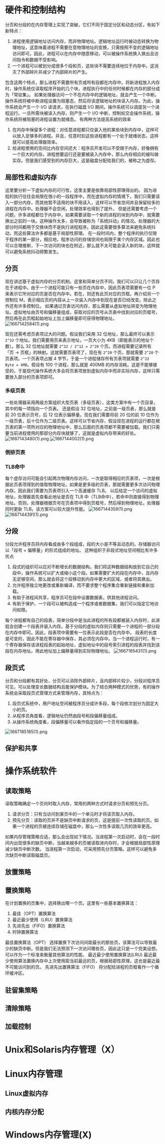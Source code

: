 # 硬件和控制结构
分页和分段的在内存管理上实现了突破，它们不同于固定分区和动态分区，有如下新特点：

1. 进程使用逻辑地址访问内存，而非物理地址。逻辑地址运行时被动态转换为物理地址，这意味着进程不需要在意物理地址的变换，只需按照不变的逻辑地址访问即可。因此，进程可以在内存中随意移动，可以被操作系统换入换出且访问指令和数据不受影响。
2. 一个进程可以被划分成很多个段和页，这些块不需要连续地位于内存中。这消灭了外部碎片并减少了内部碎片的产生。

包含这两个特点，那么进程不需要所有页或所有段都在内存中。将新进程放入内存时，操作系统仅读取程序开始的几个块，进程执行中的任何时候都在内存的部分成为「常驻集」。
如果处理器访问一个不在内存中的逻辑地址，就会产生一个中断。操作系统将被中断进程设置为阻塞态，然后将该逻辑地址的块读入内存。为此，操作系统会产生一个 I/O 读请求，在执行磁盘 I/O 期间，操作系统可以调度另一个进程运行。一旦所需块被读入内存，则产生一个 I/O 中断，控制权交会操作系统，操作系统将被阻塞的进程设置为就绪态。
有两种方法提高系统的效率

1. 在内存中保留多个进程：对任意进程都只仅装入他的某些块到内存中，这样可以放入足够多的进程。并且，任意时刻这些进程都有一个处于就绪状态，这样就可以提高处理器效率。
2. 给进程使用的空间比内存空间还大：程序员开发可以不受限于内存，好像拥有一个巨大的内存。进程想要运行还是要被装入内存中，那么内存相应的被叫做实存。但是我们感受到的内存巨大，这是磁盘分配给我们的，被称之为虚存。
## 局部性和虚拟内存
这里要分析一下虚拟内存的可行性，这里主要是依靠局部性原理得出的。
因为进程的执行往往会局限在很小的一段程序中，而在虚拟内存的情境下，我们只需要读入一部分内存，而其他暂不适用的块不用读入，这样可以节省空间并且保留较多的进程在内存中。处理器不会空闲，处理效率也得到了提升。
但是还需要考虑一个问题，许多进程都位于内存中，如果需要读取一个新的进程的块到内存中，就需要换出之前的一块。这种操作太多，会导致被称为「系统抖动」的情况。处理器的大部分时间都用于交换块而不是执行进程程序。因此这需要很多算法来避免系统抖动，而这些算法许多都是基于局部性原理。
在一段时间内，整个程序的执行仅限于程序的某一部分，相应地，程序访问的存储空间也局限于某个内存区域。因此也可以合理推断，下一次访问的块也在附近，那么就不太可能会读入新的块，这样就可以避免系统抖动频繁发生。
## 分页
现在讲述基于虚拟内存的分页机制。这里和简单分页不同，我们可以只让几个页存在于进程中。由于一个进程可能只有一些页在内存中，因此页表项需要有一位 P 来表示它所对应的页是否在内存中。若在，则还有此页对应的页框。再介绍另一个控制位 M，表示相应页的内容从上一次装入内存中到现在是否已经改变。除此之外还有许多控制位。
如果通过页表访问内存，那么需要从虚拟地址转变为物理地址。虚拟地址由页号和偏移量组成，获取对应的页号从页表中找到对应的页框号，然后再在此页框起始地址上加上偏移量即可获得物理地址。
![1667142584(1).png](https://cdn.nlark.com/yuque/0/2022/png/26752078/1667142590045-f1a70d23-68eb-4581-9ece-723c510d2e94.png#averageHue=%23e8e8e8&clientId=uaf43333f-0c18-4&crop=0&crop=0&crop=1&crop=1&from=paste&height=354&id=ua9d4fd1e&margin=%5Bobject%20Object%5D&name=1667142584%281%29.png&originHeight=442&originWidth=739&originalType=binary&ratio=1&rotation=0&showTitle=false&size=219319&status=done&style=none&taskId=u97fb2287-6101-4a55-90ef-f36ab70cdbc&title=&width=591.2)

现在还需考虑页表项过大的问题。假设我们采用 32 位地址，那么最终可以表示 `2^32` 个地址。我们需要用页来表示地址，一页大小为 4KB（即能表示的地址个数）。那么 32 位地址就需要 `2^32 / 2^12 = 2^20` 个页。而进程需要记录所有「页 -> 页框」的映射。这就需要页表项了，现在有 `2^20` 个页，那就需要 `2^20` 个页表项。一个页表项占据 4 字节，于是一个进程储存所有页表项就需要 `2^22 Byte = 4MB`。假设有 100 个进程，那么就是 400MB 的内存消耗。这是不能够接受的，于是现代操作系统大多会将页表项放到虚拟内存中而非实际内存，这样只需要放入部分的页表项即可。
### 多级页表
一些处理器采用两级方案组织大型页表（多级页表），这类方案中有一个页目录，其中的每一项指向一个页表。
还是假设 32 位地址，之前是一级页表，那么就是前 20 位表示页号，后 12 位表示偏移量。现在我们需要将前 20 位的前 10 位作为一级页表，后十位作为二级页表。这样可以节省内存，假设现在进程的运行都在根页表的第一项所对应的物理地址中，那么后面的页表项都不需要被加载。我们只需要当前进程使用的那部分内存块就够了，这就是虚拟内存带来的好处。
![1667143480(1).png](https://cdn.nlark.com/yuque/0/2022/png/26752078/1667143483467-31da9969-8d52-443a-9680-24814d47b1db.png#averageHue=%23e6e6e6&clientId=uaf43333f-0c18-4&crop=0&crop=0&crop=1&crop=1&from=paste&height=258&id=ucd7ba8dd&margin=%5Bobject%20Object%5D&name=1667143480%281%29.png&originHeight=323&originWidth=673&originalType=binary&ratio=1&rotation=0&showTitle=false&size=129615&status=done&style=none&taskId=u9d1b3512-4c1c-4e88-8a5b-77463d08c8a&title=&width=538.4)
![1667144002(1).png](https://cdn.nlark.com/yuque/0/2022/png/26752078/1667144007916-31db4dea-5719-4b0e-a1f4-a6f810efed70.png#averageHue=%23eaeaea&clientId=uaf43333f-0c18-4&crop=0&crop=0&crop=1&crop=1&from=paste&height=334&id=u52b361dc&margin=%5Bobject%20Object%5D&name=1667144002%281%29.png&originHeight=417&originWidth=775&originalType=binary&ratio=1&rotation=0&showTitle=false&size=230456&status=done&style=none&taskId=u4b851df6-a784-4080-b557-51e0ee1bef1&title=&width=620)
### 倒排页表
### TLB命中
每个虚存访问可能会引起两次物理内存访问，一次是取得相应的页表项，一次是根据此页表项得到的值取物理地址。如果是更多级的页表，那就需要更多次访问物理内存。因此我们需要为页表项引入一个高速缓存 TLB。
以后给定一个访问的虚拟地址，处理器首先查看此地址是否在 TLB 中（TLB命中），若命中则直接得到物理地址。否则，处理器根据页号在页表项中得到页框号，然后得到物理地址，处理器同时更新 TLB。该方案可以较大提升性能。
![1667144359(1).png](https://cdn.nlark.com/yuque/0/2022/png/26752078/1667144362492-f473618a-c4d1-4b8b-b75f-31a2edc8495f.png#averageHue=%23e3e3e3&clientId=uaf43333f-0c18-4&crop=0&crop=0&crop=1&crop=1&from=paste&height=342&id=u730e646c&margin=%5Bobject%20Object%5D&name=1667144359%281%29.png&originHeight=427&originWidth=723&originalType=binary&ratio=1&rotation=0&showTitle=false&size=242547&status=done&style=none&taskId=u8233b83b-4bd2-4ddb-a6df-e5a0551776a&title=&width=578.4)
![1667144391(1).png](https://cdn.nlark.com/yuque/0/2022/png/26752078/1667144396855-f2aac5ee-7a63-4a21-a913-797fc41e5591.png#averageHue=%23e3e3e3&clientId=uaf43333f-0c18-4&crop=0&crop=0&crop=1&crop=1&from=paste&height=504&id=ue785396b&margin=%5Bobject%20Object%5D&name=1667144391%281%29.png&originHeight=630&originWidth=628&originalType=binary&ratio=1&rotation=0&showTitle=false&size=281760&status=done&style=none&taskId=u6a96f7d4-7378-41fd-a20b-6f4dc09f779&title=&width=502.4)
## 分段
分段允许程序员将内存看成由多个段组成，段的大小是不等且动态的。存储器访问以「段号 + 偏移量」的形式组成的地址。
这种组织于非段式地址空间相比有许多优点

1. 段式的组织可以应对不断增长的数据结构，我们将这种数据结构放到它自己的段中，操作系统可以扩大或缩小这个段。如果需要扩大的段在内存中，且内存无足够空间，那么就会将这个段移动到内存中更大的区域，或者将其换出。
2. 允许程序独立地更改或重新编译，而不要求整个程序集合重新链接和重新加载。
3. 有助于进程间共享，程序员可在段中设置数据表，供其他进程访问。
4. 有助于保护，一个段可以被构造成一个程序或者数据集，我们可以指定它地访问权限。

每个进程都有自己的段表，简单分段中是当此进程的所有段都被装入内存时，此进程会创建一个段表并装入内存。基于分段的虚拟内存则只需要一个进程的一部分段在内存中即可。因此，段表项中需要有一位表示此段是否在内存中。
段表的长度是可变的，因此不能在寄存器中保存，其必须在内存中。当一个进程运行时，有一个寄存器保存该进程段表的起始地址，虚拟地址中的段号索引进程的段表并找到该段在内存地址。用此地址加上偏移量得到实际物理地址。
![1667185431(1).png](https://cdn.nlark.com/yuque/0/2022/png/26752078/1667185435413-e08e5940-7a7f-4c94-8822-cde6294f4dd5.png#averageHue=%23ebebeb&clientId=ue20ed92f-12ac-4&crop=0&crop=0&crop=1&crop=1&from=paste&height=366&id=u6f3d0db6&margin=%5Bobject%20Object%5D&name=1667185431%281%29.png&originHeight=457&originWidth=778&originalType=binary&ratio=1&rotation=0&showTitle=false&size=272159&status=done&style=none&taskId=uddb17926-5c84-47e3-b16c-23e2e5035f3&title=&width=622.4)
## 段页式
分页和分段都有其好处，分页可以消除外部碎片，且内部碎片较少。分段对程序员可见，可以处理变长数据结构且能保护模块。为了结合两种模式的优势，有的操作系统会采取段页式管理方式来管理内存，其特点为：

1. 段页式系统中，用户地址空间被程序员分成许多段，每个段依次划分为固定大小的页。
2. 从程序员角度看，逻辑地址仍然由段号和段偏移量组成。
3. 从操作系统角度看，段偏移量可以看作指定段的一个页号和偏移量。

![1667185185(1).png](https://cdn.nlark.com/yuque/0/2022/png/26752078/1667185189250-7dd399fa-a5c7-4aa6-90b0-8efeaf48e16c.png#averageHue=%23ececec&clientId=ue20ed92f-12ac-4&crop=0&crop=0&crop=1&crop=1&from=paste&height=377&id=FMnGY&margin=%5Bobject%20Object%5D&name=1667185185%281%29.png&originHeight=471&originWidth=806&originalType=binary&ratio=1&rotation=0&showTitle=false&size=288587&status=done&style=none&taskId=u3c7a1f4d-f3b4-488f-a52c-5ce66078851&title=&width=644.8)



## 保护和共享
# 操作系统软件
## 读取策略
读取策略确定一个页何时取入内存，常用的两种方式时请求分页和预先分页。

1. 请求分页：只有当访问到某页中的一个单元时才将该页取入内存。
2. 预先分页：读取的页并不是缺页中断请求的页，这是提前一次性读取的页。如果一个进程的页被连续存储在磁盘中，那么一次性多读取几页的效率更高。

如果内存管理策略合适，那么会出现如下情况。当进程第一次启动时，会在一段时间内出现很多的缺页中断，当越来越多的页被读取进内存时，才会根据局部性原理减少缺页中断次数。
当进程第一次启动，可采用预先分页策略。这样可以避免多次缺页中断读取磁盘页。
## 放置策略

## 置换策略
在计划置换的页集中，选择换出哪一个页。这里有一些基本置换算法：

1. 最佳（OPT）置换算法
2. 最近最少使用（LRU）置换算法
3. 先进先出（FIFO）置换算法
4. 时钟置换算法

最佳置换算法（OPT）
选择置换下次访问间距最长的那些页，该算法可以导致最少的缺页中断。但是我们无法预测下一次访问哪些页，因此这只是一个完美设想。可以作为一个标准来衡量其他算法的性能。
最近最少使用置换算法(LRU)
最近最少使用算法置换内存中上次使用距当前最远的页，根据局部性原理，这也是最近最不可能访问到的页。
先进先出置换算法（FIFO）
将分配给进程的页框看作一个循环缓冲区。
## 驻留集策略

## 清除策略

## 加载控制

# Unix和Solaris内存管理（X）
# Linux内存管理
## Linux虚拟内存
## 内核内存分配

# Windows内存管理(X)
